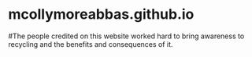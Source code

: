# mcollymoreabbas.github.io
#The people credited on this website worked hard to bring awareness to recycling and the benefits and consequences of it.

